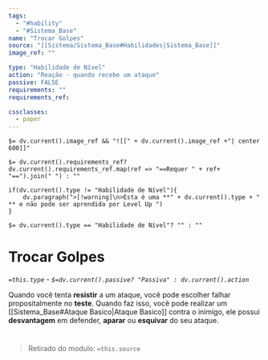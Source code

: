 ```yaml
---
tags:
  - "#hability"
  - "#Sistema_Base"
name: "Trocar Golpes"
source: "[[Sistema/Sistema_Base#Habilidades|Sistema_Base]]"
image_ref: ""

type: "Habilidade de Nível"
action: "Reação - quando recebe um ataque"
passive: FALSE
requirements: ""
requirements_ref:  

cssclasses:
  - paper
---
```

`$= dv.current().image_ref && "![[" + dv.current().image_ref +"| center 600]]"`


`$= dv.current().requirements_ref? dv.current().requirements_ref.map(ref => "==Requer " + ref+ "==").join(" ") : ""`

```dataviewjs
if(dv.current().type != "Habilidade de Nível"){
	dv.paragraph(">[!warning]\n>Esta é uma **" + dv.current().type + " ** e não pode ser aprendida por Level Up ")
}
```


`$= dv.current().type == "Habilidade de Nível"? "" : ""`
# Trocar Golpes
*`=this.type` - `$=dv.current().passive? "Passiva" : dv.current().action`*

Quando você tenta **resistir** a um ataque, você pode escolher falhar propositalmente no **teste**. Quando faz isso, você pode realizar um [[Sistema_Base#Ataque Basico|Ataque Basico]] contra o inimigo, ele possui **desvantagem** em defender, **aparar** ou **esquivar** do seu ataque.


#
> Retirado do modulo: `=this.source`